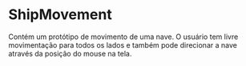 # ShipMovement
Contém um protótipo de movimento de uma nave. O usuário tem livre movimentação para todos os lados e também pode direcionar a nave através da posição do mouse na tela. 
